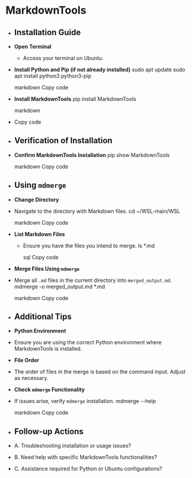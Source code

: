 # MarkdownTools
- ## Installation Guide
- **Open Terminal**
	- Access your terminal on Ubuntu.
- **Install Python and Pip (if not already installed)**
  sudo apt update
  sudo apt install python3 python3-pip
  
  markdown
  Copy code
- **Install MarkdownTools**
  pip install MarkdownTools
  
  markdown
- Copy code
- ## Verification of Installation
- **Confirm MarkdownTools Installation**
  pip show MarkdownTools
  
  markdown
  Copy code
- ## Using `mdmerge`
- **Change Directory**
- Navigate to the directory with Markdown files.
  cd ~/WSL-main/WSL
  
  markdown
  Copy code
- **List Markdown Files**
	- Ensure you have the files you intend to merge.
	  ls *.md
	  
	  sql
	  Copy code
- **Merge Files Using `mdmerge`**
- Merge all `.md` files in the current directory into `merged_output.md`.
  mdmerge -o merged_output.md *.md
  
  markdown
  Copy code
- ## Additional Tips
- **Python Environment**
- Ensure you are using the correct Python environment where MarkdownTools is installed.
- **File Order**
- The order of files in the merge is based on the command input. Adjust as necessary.
- **Check `mdmerge` Functionality**
- If issues arise, verify `mdmerge` installation.
  mdmerge --help
  
  markdown
  Copy code
- ## Follow-up Actions
- A. Troubleshooting installation or usage issues?
- B. Need help with specific MarkdownTools functionalities?
- C. Assistance required for Python or Ubuntu configurations?